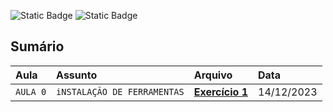 ![Static Badge](https://img.shields.io/badge/automa%C3%A7%C3%A3o-Cypress-green)
![Static Badge](https://img.shields.io/badge/iniciado-dezembro%2F2023-blue)

## Sumário


| Aula   | Assunto                     | Arquivo | Data  |
| :----- | :-------------------------- | :-------| :---------- |
|`AULA 0`| `iNSTALAÇÃO DE FERRAMENTAS` | **[Exercício 1](https://github.com/DioACCT/learn_cypress/tree/aula_0)** |14/12/2023 |


